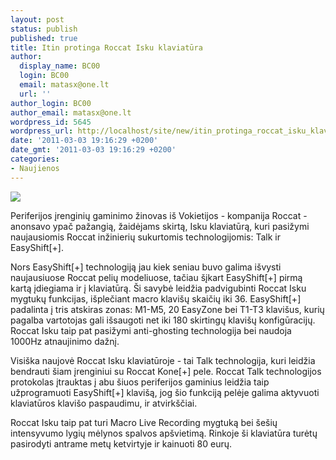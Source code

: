```yaml
---
layout: post
status: publish
published: true
title: Itin protinga Roccat Isku klaviatūra
author:
  display_name: BC00
  login: BC00
  email: matasx@one.lt
  url: ''
author_login: BC00
author_email: matasx@one.lt
wordpress_id: 5645
wordpress_url: http://localhost/site/new/itin_protinga_roccat_isku_klaviatura/
date: '2011-03-03 19:16:29 +0200'
date_gmt: '2011-03-03 19:16:29 +0200'
categories:
- Naujienos
---
```

<div class="imgright"><img src="http://www.part.lt/img/b750fe0c92356f6005b0e4452b39617d344.jpg"  /></div>
<p>Periferijos įrenginių gaminimo žinovas iš Vokietijos - kompanija Roccat - anonsavo ypač pažangią, žaidėjams skirtą, Isku klaviatūrą, kuri pasižymi naujausiomis Roccat inžinierių sukurtomis technologijomis: Talk ir EasyShift[+].</p>
<p>Nors EasyShift[+] technologiją jau kiek seniau buvo galima išvysti naujausiuose Roccat pelių modeliuose, tačiau šįkart EasyShift[+] pirmą kartą įdiegiama ir į klaviatūrą. Ši savybė leidžia padvigubinti Roccat Isku mygtukų funkcijas, išplečiant macro klavišų skaičių iki 36. EasyShift[+] padalinta į tris atskiras zonas: M1-M5, 20 EasyZone bei T1-T3 klavišus, kurių pagalba vartotojas gali išsaugoti net iki 180 skirtingų klavišų konfigūracijų. Roccat Isku taip pat pasižymi anti-ghosting technologija bei naudoja 1000Hz atnaujinimo dažnį.</p>
<p>Visiška naujovė Roccat Isku klaviatūroje - tai Talk technologija, kuri leidžia bendrauti šiam įrenginiui su Roccat Kone[+] pele. Roccat Talk technologijos protokolas įtrauktas į abu šiuos periferijos gaminius leidžia taip užprogramuoti EasyShift[+] klavišą, jog šio funkciją pelėje galima aktyvuoti klaviatūros klavišo paspaudimu, ir atvirkščiai.</p>
<p>Roccat Isku taip pat turi Macro Live Recording mygtuką bei šešių intensyvumo lygių mėlynos spalvos apšvietimą. Rinkoje ši klaviatūra turėtų pasirodyti antrame metų ketvirtyje ir kainuoti 80 eurų.</p>
